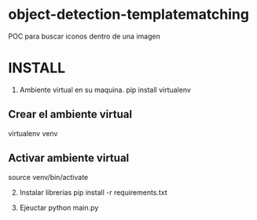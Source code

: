 # object-detection-templatematching
POC para buscar iconos dentro de una imagen


# INSTALL
1. Ambiente virtual en su maquina.
pip install virtualenv

## Crear el ambiente virtual
virtualenv venv
## Activar ambiente virtual
source venv/bin/activate

2. Instalar librerias
pip install -r requirements.txt


3. Ejeuctar python main.py
 